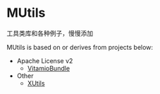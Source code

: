 MUtils
======

工具类库和各种例子，慢慢添加

MUtils is based on or derives from projects below:
- Apache License v2
  - [VitamioBundle](https://github.com/yixia/VitamioBundle)
- Other
  - [XUtils](https://github.com/wyouflf/xUtils.git)
